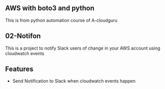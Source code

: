 ## AWS with boto3 and python
This is from python automation course of A-cloudguru

## 02-Notifon
This is a project to notify Slack users of change in your AWS account using cloudwatch events

## Features
- Send Notification to Slack when cloudwatch events happen